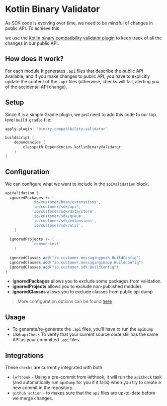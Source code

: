 # Kotlin Binary Validator

As SDK code is evolving over time, we need to be mindful of changes in public API. To achieve this

we use the [Kotlin binary compatibility validator plugin](https://github.com/Kotlin/binary-compatibility-validator) to keep track of all the changes in our public API.

## How does it work?

For each module It generates `.api` files that describe the public API available, and if you make changes to public API, you have to explicitly update the content of the `.api` files (otherwise, checks will fail, alerting you of the accidental API change).

## Setup

Since it is a simple Gradle plugin, we just need to add this code to our top level `build.gradle` file:

```groovy
apply plugin: 'binary-compatibility-validator'

buildscript {
    dependencies {
        classpath Dependencies.kotlinBinaryValidator
    }
}
```

## Configuration

We can configure what we want to include in the `apiValidation` block.

```groovy
apiValidation {  
  ignoredPackages += [  
            'io/customer/base/extenstions',  
            'io/customer/sdk/api',  
            'io/customer/sdk/data/store',  
            'io/customer/sdk/queue',  
            'io/customer/sdk/extensions',  
            'io/customer/sdk/util',  
    ]  
  
  ignoredProjects += [  
			'common-test'
    ]  
  
  ignoredClasses.add("io.customer.messagingpush.BuildConfig")  
  ignoredClasses.add("io.customer.messaginginapp.BuildConfig")  
  ignoredClasses.add("io.customer.sdk.BuildConfig")  
}
```

 - **ignoredPackages** allows you to exclude some packages from validation.
 - **ignoredProjects** allows you to exclude non-published modules
 - **ignoredClasses** allows you to exclude classes from public api dump

> More configuration options can be found [here](https://github.com/Kotlin/binary-compatibility-validator#optional-parameters)

## Usage

- To generate/re-generate the `.api` files, you'll have to run the `apiDump`
- Use `apiCheck` To verify that your current source code still has the same API as your committed `.api` files.

## Integrations

These `checks` are currently integrated with both 
- `lefthook` - Using a pre-commit from lefthook, it will run the `apiCheck` task (and automatically run `apiDump` for you if it fails) when you try to create a new commit in the repository.
- `github action` - to makes sure that the `api` files are up-to-date before we merge changes. 
